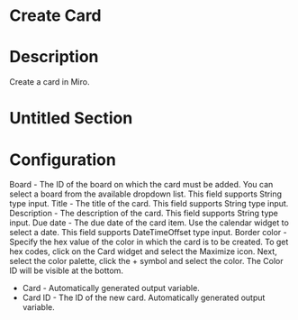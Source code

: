 ﻿# Create Card

# Description

Create a card in Miro.

# Untitled Section

# Configuration

Board - The ID of the board on which the card must be added. You can select a
            board from the available dropdown list. This field supports String type
            input. Title - The title of the card. This field supports String type
            input. Description - The description of the card. This field supports
              String type input. Due date - The due date of the card item. Use the calendar widget to select a
            date. This field supports DateTimeOffset type input. Border color - Specify the hex value of the color in which the card is to be
            created. To get hex codes, click on the Card widget and select the Maximize icon. Next,
            select the color palette, click the + symbol and select the color. The Color ID will be
            visible at the bottom.









* Card - Automatically generated output variable.
* Card ID - The ID of the new card. Automatically generated output variable.

